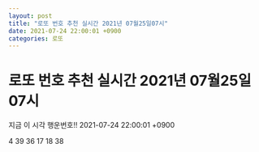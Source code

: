 ```yaml
---
layout: post
title: "로또 번호 추천 실시간 2021년 07월25일07시"
date: 2021-07-24 22:00:01 +0900
categories: 로또
---
```


# 로또 번호 추천 실시간 2021년 07월25일07시

지금 이 시각 행운번호!! 2021-07-24 22:00:01 +0900

 4  39  36  17  18  38 

